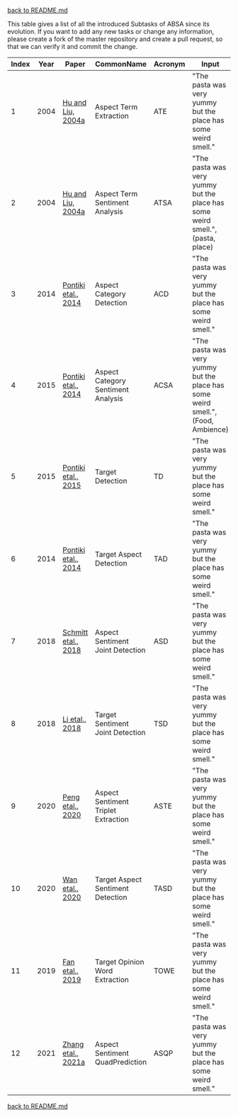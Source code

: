 [back to README.md](../README.md)

This table gives a list of all the introduced Subtasks of ABSA since its evolution. 
If you want to add any new tasks or change any information, please create a fork of the master repository and create a pull request, so that we can verify it and commit the change.


| Index | Year | Paper                                                                    | CommonName                          | Acronym | Input                                                                            | ExpectedOutput                                                                |
| ----- | ---- | ------------------------------------------------------------------------ | ----------------------------------- | ------- | -------------------------------------------------------------------------------- | ----------------------------------------------------------------------------- |
| 1     | 2004 | [Hu and Liu, 2004a](https://doi.org/10.1145/1014052.1014073)             | Aspect Term Extraction              | ATE     | "The pasta was very yummy but the place has some weird smell."                   | pasta, place                                                                  |
| 2     | 2004 | [Hu and Liu, 2004a](https://doi.org/10.1145/1014052.1014073)             | Aspect Term Sentiment Analysis      | ATSA    | "The pasta was very yummy but the place has some weird smell.", (pasta, place)   | positive, negative                                                            |
| 3     | 2014 | [Pontiki etal., 2014](https://doi.org/10.3115/v1/S14-2004)               | Aspect Category Detection           | ACD     | "The pasta was very yummy but the place has some weird smell."                   | Food, Ambience                                                                |
| 4     | 2015 | [Pontiki etal., 2014](https://doi.org/10.3115/v1/S14-2004)               | Aspect Category Sentiment Analysis  | ACSA    | "The pasta was very yummy but the place has some weird smell.", (Food, Ambience) | positive, negative                                                            |
| 5     | 2015 | [Pontiki etal., 2015](https://aclanthology.org/S15-2082)                 | Target Detection                    | TD      | "The pasta was very yummy but the place has some weird smell."                   | pasta, place                                                                  |
| 6     | 2014 | [Pontiki etal., 2014](https://doi.org/10.3115/v1/S14-2004)               | Target Aspect Detection             | TAD     | "The pasta was very yummy but the place has some weird smell."                   | (pasta, Food), (place, Ambience)                                              |
| 7     | 2018 | [Schmitt etal., 2018](https://doi.org/10.18653/v1/D18-1139)              | Aspect Sentiment Joint Detection    | ASD     | "The pasta was very yummy but the place has some weird smell."                   | (Food, positive), (Ambience, negative)                                        |
| 8     | 2018 | [Li etal., 2018](http://arxiv.org/abs/1811.05082)                        | Target Sentiment Joint Detection    | TSD     | "The pasta was very yummy but the place has some weird smell."                   | (pasta, positive), (place, negative)                                          |
| 9     | 2020 | [Peng etal., 2020](http://arxiv.org/abs/1811.05082)                      | Aspect Sentiment Triplet Extraction | ASTE    | "The pasta was very yummy but the place has some weird smell."                   | (pasta, very yummy, positive), (place, weird smell, negative)                 |
| 10    | 2020 | [Wan etal., 2020](https://aaai.org/ojs/index.php/AAAI/article/view/6447) | Target Aspect Sentiment Detection   | TASD    | "The pasta was very yummy but the place has some weird smell."                   | (pasta, Food, positive), (place, Ambience, negative)                          |
| 11    | 2019 | [Fan etal., 2019](https://doi.org/10.18653/v1/N19-1259)                  | Target Opinion Word Extraction      | TOWE    | "The pasta was very yummy but the place has some weird smell."                   | (pasta, very yummy), (place, weird smell)                                     |
| 12    | 2021 | [Zhang etal., 2021a](https://doi.org/10.48550/ARXIV.2110.00796)          | Aspect Sentiment QuadPrediction     | ASQP    | "The pasta was very yummy but the place has some weird smell."                   | (pasta, Food, positive, very yummy), (place, Ambience, negative, weird smell) |

[back to README.md](../README.md)
